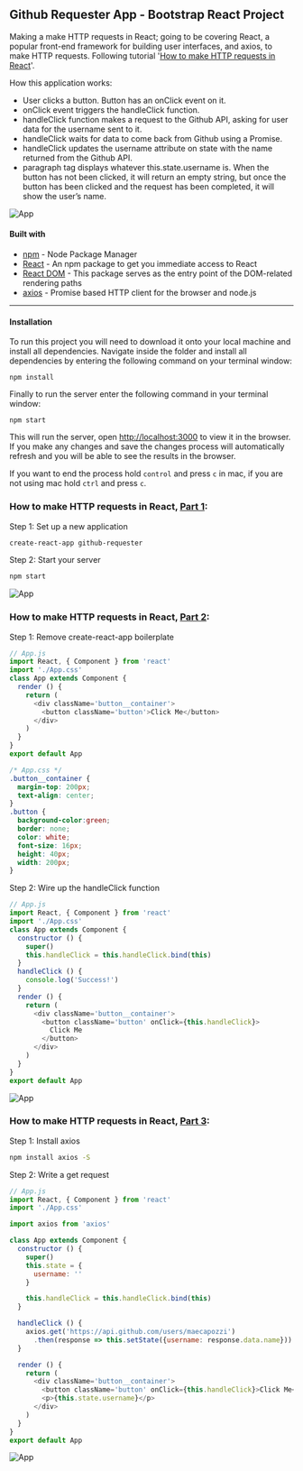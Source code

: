 ## Github Requester App - Bootstrap React Project
Making a make HTTP requests in React; going to be covering React, a popular front-end framework for building user interfaces, and axios, to make HTTP requests. Following tutorial '[How to make HTTP requests in React](https://hackernoon.com/tutorial-how-to-make-http-requests-in-react-part-1-f7afa3cd0cc8)'.

How this application works:
- User clicks a button. Button has an onClick event on it.
- onClick event triggers the handleClick function.
- handleClick function makes a request to the Github API, asking for user data for the username sent to it.
- handleClick waits for data to come back from Github using a Promise.
- handleClick updates the username attribute on state with the name returned from the Github API.
- paragraph tag displays whatever this.state.username is. When the button has not been clicked, it will return an empty string, but once the button has been clicked and the request has been completed, it will show the user’s name.

![App](./img/RequestPart3.png "Github Requester App")

#### Built with
* [npm](https://www.npmjs.com/) - Node Package Manager
* [React](https://www.npmjs.com/package/react) - An npm package to get you immediate access to React
* [React DOM](https://www.npmjs.com/package/react-dom) - This package serves as the entry point of the DOM-related rendering paths
* [axios](https://github.com/axios/axios) - Promise based HTTP client for the browser and node.js

---
#### Installation
To run this project you will need to download it onto your local machine and install all dependencies.
Navigate inside the folder and install all dependencies by entering the following command on your terminal window:
```
npm install
```
Finally to run the server enter the following command in your terminal window:
```
npm start
```
This will run the server, open [http://localhost:3000](http://localhost:3000) to view it in the browser. If you make any changes and save the changes process will automatically refresh and you will be able to see the results in the browser.

If you want to end the process hold `control` and press `c` in mac, if you are not using mac hold `ctrl` and press `c`.

### How to make HTTP requests in React, [Part 1](https://hackernoon.com/tutorial-how-to-make-http-requests-in-react-part-1-f7afa3cd0cc8):
Step 1: Set up a new application
```bash
create-react-app github-requester
```
Step 2: Start your server
```bash
npm start
```
![App](./img/RequestPart1.png "Github Requester App")

### How to make HTTP requests in React, [Part 2](https://hackernoon.com/tutorial-how-to-make-http-requests-in-react-part-2-4cfdba3ec65):
Step 1: Remove create-react-app boilerplate
```js
// App.js
import React, { Component } from 'react'
import './App.css'
class App extends Component {
  render () {
    return (
      <div className='button__container'>
        <button className='button'>Click Me</button>
      </div>
    )
  }
}
export default App
```
```css
/* App.css */
.button__container {
  margin-top: 200px;
  text-align: center;
}
.button {
  background-color:green;
  border: none;
  color: white;
  font-size: 16px;
  height: 40px;
  width: 200px;
}
```
Step 2: Wire up the handleClick function
```js
// App.js
import React, { Component } from 'react'
import './App.css'
class App extends Component {
  constructor () {
    super()
    this.handleClick = this.handleClick.bind(this)
  }
  handleClick () {
    console.log('Success!')
  }
  render () {
    return (
      <div className='button__container'>
        <button className='button' onClick={this.handleClick}>
          Click Me
        </button>
      </div>
    )
  }
}
export default App
```
![App](./img/RequestPart2.png "Github Requester App")

### How to make HTTP requests in React, [Part 3](https://hackernoon.com/tutorial-how-to-make-http-requests-in-react-part-3-daa6b31b66be):
Step 1: Install axios
```bash
npm install axios -S
```
Step 2: Write a get request
```js
// App.js
import React, { Component } from 'react'
import './App.css'

import axios from 'axios'

class App extends Component {
  constructor () {
    super()
    this.state = {
      username: ''
    }

    this.handleClick = this.handleClick.bind(this)
  }

  handleClick () {
    axios.get('https://api.github.com/users/maecapozzi')
      .then(response => this.setState({username: response.data.name}))
  }

  render () {
    return (
      <div className='button__container'>
        <button className='button' onClick={this.handleClick}>Click Me</button>
        <p>{this.state.username}</p>
      </div>
    )
  }
}
export default App
```
![App](./img/Postman.png "Github Requester App")
